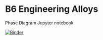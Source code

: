 # B6 Engineering Alloys

Phase Diagram Jupyter notebook

[![Binder](https://mybinder.org/badge_logo.svg)](https://mybinder.org/v2/gh/deakins-ox/B6EngAlloys/HEAD)
